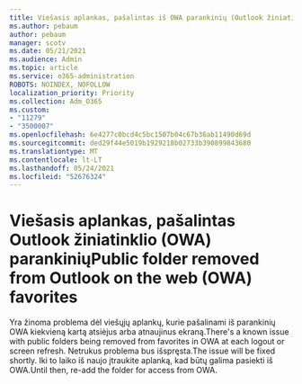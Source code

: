 ```yaml
---
title: Viešasis aplankas, pašalintas iš OWA parankinių (Outlook žiniatinklyje)
ms.author: pebaum
author: pebaum
manager: scotv
ms.date: 05/21/2021
ms.audience: Admin
ms.topic: article
ms.service: o365-administration
ROBOTS: NOINDEX, NOFOLLOW
localization_priority: Priority
ms.collection: Adm_O365
ms.custom:
- "11279"
- "3500007"
ms.openlocfilehash: 6e4277c0bcd4c5bc1507b04c67b36ab11490d69d
ms.sourcegitcommit: ded29f44e5019b1929218b02733b390899843680
ms.translationtype: MT
ms.contentlocale: lt-LT
ms.lasthandoff: 05/24/2021
ms.locfileid: "52676324"
---
```

# <a name="public-folder-removed-from-outlook-on-the-web-owa-favorites"></a><span data-ttu-id="6b668-102">Viešasis aplankas, pašalintas Outlook žiniatinklio (OWA) parankinių</span><span class="sxs-lookup"><span data-stu-id="6b668-102">Public folder removed from Outlook on the web (OWA) favorites</span></span>

<span data-ttu-id="6b668-103">Yra žinoma problema dėl viešųjų aplankų, kurie pašalinami iš parankinių OWA kiekvieną kartą atsiėjus arba atnaujinus ekraną.</span><span class="sxs-lookup"><span data-stu-id="6b668-103">There's a known issue with public folders being removed from favorites in OWA at each logout or screen refresh.</span></span> <span data-ttu-id="6b668-104">Netrukus problema bus išspręsta.</span><span class="sxs-lookup"><span data-stu-id="6b668-104">The issue will be fixed shortly.</span></span> <span data-ttu-id="6b668-105">Iki to laiko iš naujo įtraukite aplanką, kad būtų galima pasiekti iš OWA.</span><span class="sxs-lookup"><span data-stu-id="6b668-105">Until then, re-add the folder for access from OWA.</span></span>